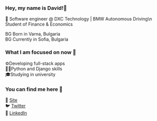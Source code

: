 ### Hey, my name is David!👋
📖 Software engineer @ DXC Technology | BMW Autonomous Driving\n Student of Finance & Economics

BG Born in Varna, Bulgaria  
BG Currently in Sofia, Bulgaria

### What I am focused on now 🔎
⚙️Developing full-stack apps  
🧑‍💻Python and Django skills  
🎓Studying in university

### You can find me here 🔗
🚀 [Site](https://ddkostadinov.github.io)  
🐦 [Twitter](https://twitter.com/kostadinov_do)   
📘 [LinkedIn](https://linkedin.com/in/david-kostadinov)  
